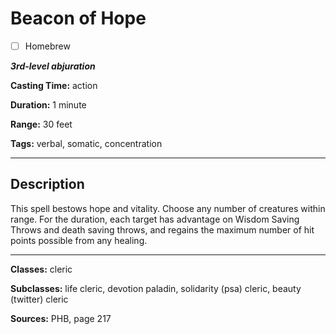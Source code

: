 # Beacon of Hope

- [ ] Homebrew

***3rd-level abjuration***

**Casting Time:** action

**Duration:** 1 minute

**Range:** 30 feet

**Tags:** verbal, somatic, concentration

---

## Description
This spell bestows hope and vitality.
Choose any number of creatures within range.
For the duration, each target has advantage on Wisdom Saving Throws and death saving throws, and regains the maximum number of hit points possible from any healing.

---

**Classes:** cleric

**Subclasses:** life cleric, devotion paladin, solidarity (psa) cleric, beauty (twitter) cleric

**Sources:** PHB, page 217
